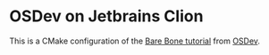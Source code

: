 OSDev on Jetbrains Clion
========================

This is a CMake configuration of the [Bare Bone tutorial](https://wiki.osdev.org/Bare_Bones) from [OSDev](https://wiki.osdev.org/Main_Page).
